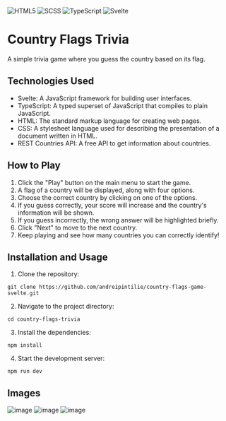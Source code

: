 ![HTML5](https://img.shields.io/badge/html5-%23E34F26.svg?style=for-the-badge&logo=html5&logoColor=white)
![SCSS](https://img.shields.io/badge/SCSS-hotpink.svg?style=for-the-badge&logo=SASS&logoColor=white)
![TypeScript](https://img.shields.io/badge/typescript-%23007ACC.svg?style=for-the-badge&logo=typescript&logoColor=white)
![Svelte](https://img.shields.io/badge/Svelte-4A4A55?style=for-the-badge&logo=svelte&logoColor=FF3E00)

# Country Flags Trivia

A simple trivia game where you guess the country based on its flag.

## Technologies Used

- Svelte: A JavaScript framework for building user interfaces.
- TypeScript: A typed superset of JavaScript that compiles to plain JavaScript.
- HTML: The standard markup language for creating web pages.
- CSS: A stylesheet language used for describing the presentation of a document written in HTML.
- REST Countries API: A free API to get information about countries.

## How to Play

1. Click the "Play" button on the main menu to start the game.
2. A flag of a country will be displayed, along with four options.
3. Choose the correct country by clicking on one of the options.
4. If you guess correctly, your score will increase and the country's information will be shown.
5. If you guess incorrectly, the wrong answer will be highlighted briefly.
6. Click "Next" to move to the next country.
7. Keep playing and see how many countries you can correctly identify!

## Installation and Usage

1. Clone the repository:

```shell
git clone https://github.com/andreipintilie/country-flags-game-svelte.git
```

2. Navigate to the project directory:

```shell
cd country-flags-trivia
```

3. Install the dependencies:

```shell
npm install
```

4. Start the development server:

```shell
npm run dev
```

## Images

![image](https://github.com/andreipintilie/country-flags-game-svelte/assets/59415893/614b5858-dfc7-4b43-a680-a1efe4176e68)
![image](https://github.com/andreipintilie/country-flags-game-svelte/assets/59415893/a73be9d3-3f4c-4a29-a33d-6d886a08fcd2)
![image](https://github.com/andreipintilie/country-flags-game-svelte/assets/59415893/c260cc3c-b041-41aa-9c41-97be24489a4c)
